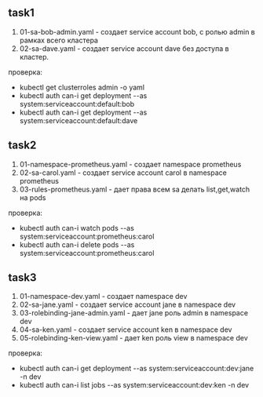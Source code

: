 ## task1
1. 01-sa-bob-admin.yaml - создает service account bob, с ролью admin в рамках всего кластера
2. 02-sa-dave.yaml - создает service account dave без доступа в кластер.

проверка:
 - kubectl get clusterroles admin -o yaml
 - kubectl auth can-i get deployment --as system:serviceaccount:default:bob
 - kubectl auth can-i get deployment --as system:serviceaccount:default:dave
## task2
1. 01-namespace-prometheus.yaml - создает namespace prometheus
2. 02-sa-carol.yaml - создает service account carol в namespace prometheus
3. 03-rules-prometheus.yaml - дает права всем sa делать list,get,watch на pods

проверка:
 - kubectl auth can-i watch pods --as system:serviceaccount:prometheus:carol
 - kubectl auth can-i delete pods --as system:serviceaccount:prometheus:carol
## task3
1. 01-namespace-dev.yaml - создает namespace dev
2. 02-sa-jane.yaml - создает service account jane в namespace dev
3. 03-rolebinding-jane-admin.yaml - дает jane роль admin в namespace dev
4. 04-sa-ken.yaml - создает service account ken в namespace dev
5. 05-rolebinding-ken-view.yaml - дает ken роль view в namespace dev

проверка:
 - kubectl auth can-i get deployment --as system:serviceaccount:dev:jane -n dev
 - kubectl auth can-i list jobs --as system:serviceaccount:dev:ken -n dev
